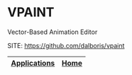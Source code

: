 # VPAINT
 
 Vector-Based Animation Editor
 
 SITE: https://github.com/dalboris/vpaint

 | [Applications](https://portable-linux-apps.github.io/apps.html) | [Home](https://portable-linux-apps.github.io)
 | --- | --- |
